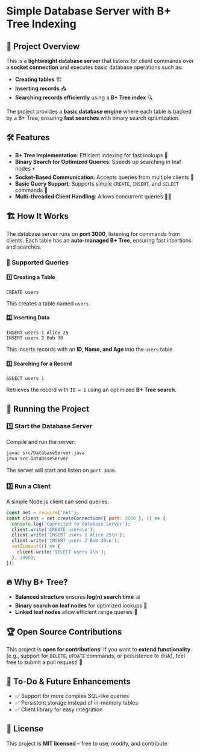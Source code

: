 # Simple Database Server with B+ Tree Indexing

## 🚀 Project Overview

This is a **lightweight database server** that listens for client commands over a **socket connection** and executes basic database operations such as:

- **Creating tables** 🏗️
- **Inserting records** 📥
- **Searching records efficiently** using a **B+ Tree index** 🔍

The project provides a **basic database engine** where each table is backed by a B+ Tree, ensuring **fast searches** with binary search optimization.

## 🛠️ Features

- **B+ Tree Implementation**: Efficient indexing for fast lookups 📌
- **Binary Search for Optimized Queries**: Speeds up searching in leaf nodes ⚡
- **Socket-Based Communication**: Accepts queries from multiple clients 🔌
- **Basic Query Support**: Supports simple `CREATE`, `INSERT`, and `SELECT` commands 📝
- **Multi-threaded Client Handling**: Allows concurrent queries 🏃‍♂️

## 🏗️ How It Works

The database server runs on **port 3000**, listening for commands from clients. Each table has an **auto-managed B+ Tree**, ensuring fast insertions and searches.

### 📜 Supported Queries

#### 1️⃣ Creating a Table

```
CREATE users
```

This creates a table named `users`.

#### 2️⃣ Inserting Data

```
INSERT users 1 Alice 25
INSERT users 2 Bob 30
```

This inserts records with an **ID, Name, and Age** into the `users` table.

#### 3️⃣ Searching for a Record

```
SELECT users 1
```

Retrieves the record with `ID = 1` using an optimized **B+ Tree search**.

## 🚀 Running the Project

### 1️⃣ Start the Database Server

Compile and run the server:

```sh
javac src/DatabaseServer.java
java src.DatabaseServer
```

The server will start and listen on `port 3000`.

### 2️⃣ Run a Client

A simple Node.js client can send queries:

```js
const net = require('net');
const client = net.createConnection({ port: 3000 }, () => {
  console.log('Connected to database server');
  client.write('CREATE users\n');
  client.write('INSERT users 1 Alice 25\n');
  client.write('INSERT users 2 Bob 30\n');
  setTimeout(() => {
    client.write('SELECT users 1\n');
  }, 1000);
});
```

## 🔥 Why B+ Tree?

- **Balanced structure** ensures **log(n) search time** 📊
- **Binary search on leaf nodes** for optimized lookups 🚀
- **Linked leaf nodes** allow efficient range queries 🔗

## 🏆 Open Source Contributions

This project is **open for contributions**! If you want to **extend functionality** (e.g., support for `DELETE`, `UPDATE` commands, or persistence to disk), feel free to submit a pull request! 🙌

## 📌 To-Do & Future Enhancements

- ✅ Support for more complex SQL-like queries
- ✅ Persistent storage instead of in-memory tables
- ✅ Client library for easy integration

## 📜 License

This project is **MIT licensed** – free to use, modify, and contribute
